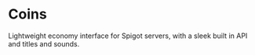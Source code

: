 # Coins
Lightweight economy interface for Spigot servers, with a sleek built in API and titles and sounds.
